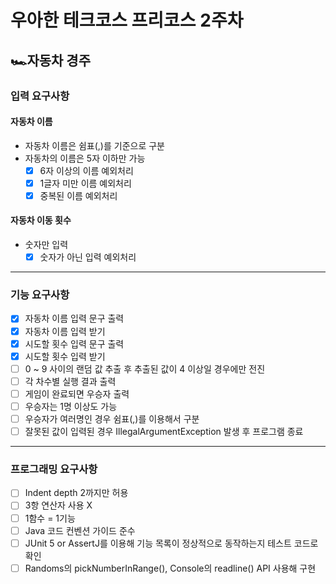 # 우아한 테크코스 프리코스 2주차
## 🏎️자동차 경주
### 입력 요구사항
#### 자동차 이름
- 자동차 이름은 쉼표(,)를 기준으로 구분
- 자동차의 이름은 5자 이하만 가능
    - [x] 6자 이상의 이름 예외처리
    - [x] 1글자 미만 이름 예외처리
    - [x] 중복된 이름 예외처리

#### 자동차 이동 횟수
- 숫자만 입력
    - [x] 숫자가 아닌 입력 예외처리
___  
### 기능 요구사항
- [x] 자동차 이름 입력 문구 출력
- [x] 자동차 이름 입력 받기
- [x] 시도할 횟수 입력 문구 출력
- [x] 시도할 횟수 입력 받기
- [ ] 0 ~ 9 사이의 랜덤 값 추출 후 추출된 값이 4 이상일 경우에만 전진
- [ ] 각 차수별 실행 결과 출력
- [ ] 게임이 완료되면 우승자 출력
- [ ] 우승자는 1명 이상도 가능
- [ ] 우승자가 여러명인 경우 쉼표(,)를 이용해서 구분
- [ ] 잘못된 값이 입력된 경우 IllegalArgumentException 발생 후 프로그램 종료
___  
### 프로그래밍 요구사항
- [ ] Indent depth 2까지만 허용
- [ ] 3항 연산자 사용 X
- [ ] 1함수 = 1기능
- [ ] Java 코드 컨벤션 가이드 준수
- [ ] JUnit 5 or AssertJ를 이용해 기능 목록이 정상적으로 동작하는지 테스트 코드로 확인
- [ ] Randoms의 pickNumberInRange(), Console의 readline() API 사용해 구현